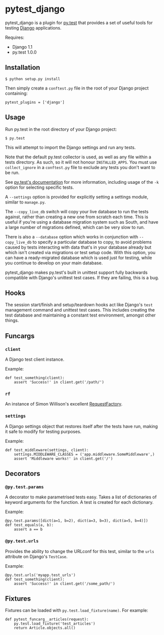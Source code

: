 pytest_django
=============

pytest_django is a plugin for [py.test](http://pytest.org/) that provides a set of useful tools for testing [Django](http://www.djangoproject.com/) applications.

Requires:

  * Django 1.1
  * py.test 1.0.0

Installation
------------

    $ python setup.py install

Then simply create a `conftest.py` file in the root of your Django project 
containing:

    pytest_plugins = ['django']

Usage
-----

Run py.test in the root directory of your Django project:

    $ py.test

This will attempt to import the Django settings and run any tests.

Note that the default py.test collector is used, as well as any file within a 
tests directory. As such, so it will not honour `INSTALLED_APPS`. You must use 
`collect_ignore` in a `conftest.py` file to exclude any tests you don't want 
to be run.

See [py.test's documentation](http://pytest.org/) for more information, 
including usage of the `-k` option for selecting specific tests.

A `--settings` option is provided for explicitly setting a settings module, 
similar to `manage.py`.

The `--copy_live_db` switch will copy your live database to run the tests 
against, rather than creating a new one from scratch each time. This is useful 
if you're using a database migration system such as South, and have a large 
number of migrations defined, which can be very slow to run.

There is also a `--database` option which works in conjunction with 
`--copy_live_db` to specify a particular database to copy, to avoid problems 
caused by tests interacting with data that's in your database already but which
isn't created via migrations or test setup code. With this option, you can 
have a ready-migrated database which is used just for testing, while you 
continue to develop on your main database.

pytest_django makes py.test's built in unittest support fully backwards 
compatible with Django's unittest test cases. If they are failing, this is a 
bug.

Hooks
-----

The session start/finish and setup/teardown hooks act like Django's `test` 
management command and unittest test cases. This includes creating the test 
database and maintaining a constant test environment, amongst other things.

Funcargs
--------

### `client`

A Django test client instance.

Example:

    def test_something(client):
        assert 'Success!' in client.get('/path/')
        

### `rf`

An instance of Simon Willison's excellent 
[RequestFactory](http://www.djangosnippets.org/snippets/963/).

### `settings`

A Django settings object that restores itself after the tests have run, making
it safe to modify for testing purposes.

Example:
    
    def test_middleware(settings, client):
        settings.MIDDLEWARE_CLASSES = ('app.middleware.SomeMiddleware',)
        assert 'Middleware works!' in client.get('/')

Decorators
----------

### `@py.test.params`

A decorator to make parametrised tests easy. Takes a list of dictionaries of 
keyword arguments for the function. A test is created for each dictionary.

Example:

    @py.test.params([dict(a=1, b=2), dict(a=3, b=3), dict(a=5, b=4)])  
    def test_equals(a, b):
        assert a == b

### `@py.test.urls`

Provides the ability to change the URLconf for this test, similar to the 
`urls` attribute on Django's `TestCase`.

Example:
    
    @py.test.urls('myapp.test_urls')
    def test_something(client):
        assert 'Success!' in client.get('/some_path/')

Fixtures
--------

Fixtures can be loaded with `py.test.load_fixture(name)`. For example:

    def pytest_funcarg__articles(request):
        py.test.load_fixture('test_articles')
        return Article.objects.all()

